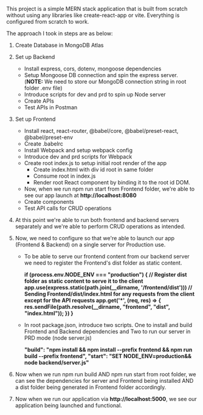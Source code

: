 This project is a simple MERN stack application that is built from scratch without using any libraries like create-react-app or vite.
Everything is configured from scratch to work.

The approach I took in steps are as below:
1. Create Database in MongoDB Atlas
2. Set up Backend
   - Install express, cors, dotenv, mongoose dependencies
   - Setup Mongoose DB connection and spin the express server. (**NOTE:** We need to store our MongoDB connection string in root folder .env file)
   - Introduce scripts for dev and prd to spin up Node server
   - Create APIs
   - Test APIs in Postman
4. Set up Frontend
   - Install react, react-router, @babel/core, @babel/preset-react, @babel/preset-env
   - Create .babelrc
   - Install Webpack and setup webpack config
   - Introduce dev and prd scripts for Webpack
   - Create root index.js to setup initial root render of the app
       - Create index.html with div id root in same folder
       - Consume root in index.js
       - Render root React component by binding it to the root id DOM.
   - Now, when we run npm run start from Frontend folder, we're able to see our app launch at **http://localhost:8080**
   - Create components
   - Test API calls for CRUD operations
5. At this point we're able to run both frontend and backend servers separately and we're able to perform CRUD operations as intended.
6. Now, we need to configure so that we're able to launch our app (Frontend & Backend) on a single server for Production use.
   -  To be able to serve our frontend content from our backend server we need to register the Frontend's dist folder as static content.
     
       **if (process.env.NODE_ENV === "production") {
            // Register dist folder as static content to serve it to the client
            app.use(express.static(path.join(__dirname, '/frontend/dist')))
            // Sending Frontend/dist/index.html for any requests from the client except for the API requests
            app.get('*', (req, res) => {
                res.sendFile(path.resolve(__dirname, "frontend", "dist", "index.html"));
            })
        }**
      
   - In root package.json, introduce two scripts. One to install and build Frontend and Backend dependencies and Two to run our server in PRD mode (node server.js)
     
     **"build": "npm install && npm install --prefix frontend && npm run build --prefix frontend",
     "start": "SET NODE_ENV=production&& node backend/server.js"**
     
7. Now when we run npm run build AND npm run start from root folder, we can see the dependencies for server and Frontend being installed AND a dist folder being
   generated in Frontend folder accordingly.
8. Now when we run our application via **http://localhost:5000**, we see our application being launched and functional.

